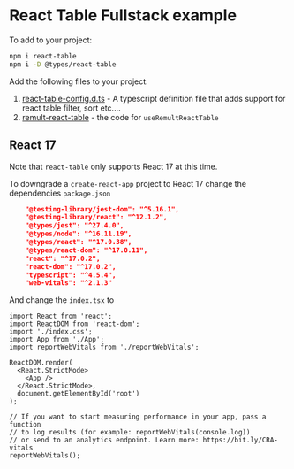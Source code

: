 # React Table Fullstack example

To add to your project:
```sh
npm i react-table
npm i -D @types/react-table 
```

Add the following files to your project:
1. [react-table-config.d.ts](https://github.com/remult/react-table-fullstack-example/blob/master/src/react-table-utils/react-table-config.d.ts) - A typescript definition file that adds support for react table filter, sort etc....
2. [remult-react-table](https://github.com/remult/react-table-fullstack-example/blob/master/src/react-table-utils/remult-react-table.ts) - the code for `useRemultReactTable`


## React 17
Note that `react-table` only supports React 17 at this time.

To downgrade a `create-react-app` project to React 17 change the dependencies `package.json`
```json
    "@testing-library/jest-dom": "^5.16.1",
    "@testing-library/react": "^12.1.2",
    "@types/jest": "^27.4.0",
    "@types/node": "^16.11.19",
    "@types/react": "^17.0.38",
    "@types/react-dom": "^17.0.11",
    "react": "^17.0.2",
    "react-dom": "^17.0.2",
    "typescript": "^4.5.4",
    "web-vitals": "^2.1.3"
```

And change the `index.tsx` to 
```tsx
import React from 'react';
import ReactDOM from 'react-dom';
import './index.css';
import App from './App';
import reportWebVitals from './reportWebVitals';

ReactDOM.render(
  <React.StrictMode>
    <App />
  </React.StrictMode>,
  document.getElementById('root')
);

// If you want to start measuring performance in your app, pass a function
// to log results (for example: reportWebVitals(console.log))
// or send to an analytics endpoint. Learn more: https://bit.ly/CRA-vitals
reportWebVitals();

```